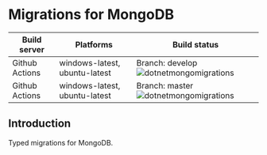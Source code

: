 # Migrations for MongoDB

| Build server | Platforms | Build status |
|--------------|----------|--------------|
| Github Actions | windows-latest, ubuntu-latest | Branch: develop ![dotnetmongomigrations](https://github.com/fintermobilityas/dotnetmongomigrations/workflows/dotnetmongomigrations/badge.svg?branch=develop) |
| Github Actions | windows-latest, ubuntu-latest | Branch: master ![dotnetmongomigrations](https://github.com/fintermobilityas/dotnetmongomigrations/workflows/dotnetmongomigrations/badge.svg?branch=master) |

## Introduction

Typed migrations for MongoDB. 

